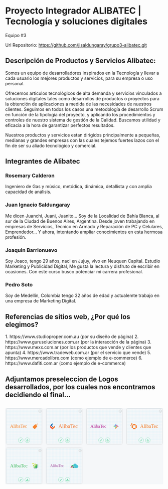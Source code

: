 

<h1>Proyecto Integrador ALIBATEC | Tecnología y soluciones digitales</h1>

Equipo #3

Url Repositorio: https://github.com/jisaldungaray/grupo3-alibatec.git

<h2>Descripción de Productos y Servicios Alibatec:</h2>

<p>Somos un equipo de desarrolladores inspirados en la Tecnología y llevar a cada usuario los mejores productos y servicios, para su empresa o uso personal.

Ofrecemos articulos tecnológicos de alta demanda y servicios vinculados a soluciones digitales tales como desarrollos de productos o proyectos para la obtención de aplicaciones a medida de las necesidades de nuestros clientes.
Seguimos en todos los casos una metodología de desarrollo Scrum en función de la tipología del proyecto, y aplicando los procedimientos y controles de nuestro sistema de gestión de la Calidad. 
Buscamos utilidad y eficacia a la hora de garantizar perfectos resultados.

Nuestros productos y servicios estan dirigidos principalmente a pequeñas, medianas y grandes empresas con las cuales tejemos fuertes lazos con el fin de ser su aliado tecnológico y comercial.</p>

<h2>Integrantes de Alibatec</h2>

<h3>Rosemary Calderon</h3>
<p>Ingeniero de Gas y músico, metódica, dinámica, detallista y con amplia capacidad de análisis.</p>

<h3>Juan Ignacio Saldungaray</h3>
<p>Me dicen Juanchi, Juani, Juanito... Soy de la Localidad de Bahía Blanca, al sur de la Ciudad de Buenos Aires, Argentina. Desde joven trabajando en empresas de Servicios, Técnico en Armado y Reparación de PC y Celulares, Emprendedor... Y ahora, intentando ampliar conocimientos en esta hermosa profesión.</p>

<h3>Joaquin Barrionuevo</h3>
<p>Soy Joaco, tengo 29 años, naci en Jujuy, vivo en Neuquen Capital. Estudio Marketing y Publicidad Digital, Me gusta la lectura y disfruto de escribir en ocasiones. Con este curso busco potenciar mi carrera profesional. </p>


<h3>Pedro Soto</h3>
<p>Soy de Medellín, Colombia tengo 32 años de edad y actualemte trabajo en una empresa de Marketing Digital.</p>

<h2>Referencias de sitios web, ¿Por qué los elegimos?</h2>
<p>
1. https://www.studioproper.com.au (por su diseño de página)
2. https://www.gurusoluciones.com.ar (por la interacción de la página)
3. https://www.mexx.com.ar (por los productos que vende y clientes que apunta)
4. https://www.tradeweb.com.ar (por el servicio que vende)
5. https://www.mercadolibre.com (como ejemplo de e-commerce)
6. https://www.dafiti.com.ar (como ejemplo de e-commerce)
</p>

<h2>Adjuntamos preseleccion de Logos desarrollados, por los cuales nos encontramos decidiendo el final...<h2>

![logos!](logos/Grupo3-AlibaTec-Logos.png)
